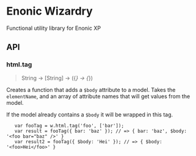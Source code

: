 # Enonic Wizardry

Functional utility library for Enonic XP

## API

### html.tag

> String → [String] → ({*} → {*})

Creates a function that adds a `$body` attribute to a model. Takes the `elementName`, and an array of attribute names that will get values from the model.

If the model already contains a `$body` it will be wrapped in this tag.

```
   var fooTag = w.html.tag('foo', ['bar']);
   var result = fooTag({ bar: 'baz' }); // => { bar: 'baz', $body: '<foo bar="baz" />' }
   var result2 = fooTag({ $body: 'Hei' }); // => { $body: '<foo>Hei</foo>' }
```